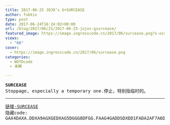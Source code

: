 ```yaml
---
title: 2017-06-25 JOJO’s G+SURCEASE
author: fukkix
type: post
date: 2017-06-24T16:24:02+00:00
url: /blog/2017/06/25/2017-06-25-jojos-gsurcease/
featured_image: https://image.ingresscode.cn/2017/06/surcease.png?x-oss-process=image/resize,m_fill,w_647,h_220
views:
  - "66"
cover:
  - https://image.ingresscode.cn/2017/06/surcease.png
categories:
  - WOTDcode
  - 未解

---
```

<pre><strong>SURCEASE
</strong>Stoppage, especially a temporary one.停止，特别指临时的。</pre>

<!--more-->

* * *

<pre><a href="https://jojoingresswotd.github.io/2017/19/SURCEASE.html">链接-SURCEASE</a>
隐藏code:
GAX4DAXA.DDXA9AGXGEDXAG5DGGG8DFGG.FAAG4GADDSDXDD1FADA2AF7A6DA.X.DA6A1GASXEGA3A


</pre>